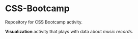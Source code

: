 # CSS-Bootcamp
Repository for CSS Bootcamp activity.

**Visualization** activity that plays with data about *music records*.
